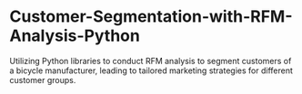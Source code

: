 # Customer-Segmentation-with-RFM-Analysis-Python
Utilizing Python libraries to conduct RFM analysis to segment customers of a bicycle manufacturer, leading to tailored marketing strategies for different customer groups.
